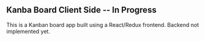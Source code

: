 ## Kanba Board Client Side -- In Progress

<p>This is a Kanban board app built using a React/Redux frontend. Backend not implemented yet.</p>
